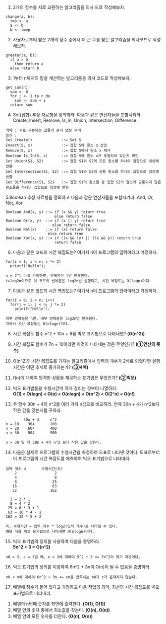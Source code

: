 1. 2개의 정수를 서로 교환하는 알고리즘을 의사 드로 작성해보자.
```
change(a, b):
  tmp <- a
  a <- b
  b <- tmep
```

2. 사용자로부터 받은 2개의 정수 중에서 더 큰 수를 찾는 알고리즘을 의사코드로 작성해보자.
```
greater(a, b):
  if a > b 
    then return a
  else return b
```

3. 1부터 n까지의 합을 계산하는 알고리즘을 의사 코드로 작성해보자.
```
get_sum(n):
  sum <- 0
  for i <- 1 to n do
    sum <- sum + i
  return sum
```

4. Set(집합) 추상 자료형을 정의하라. 다음과 같은 연산자들을 포함시켜라.<br>
Create, Insert, Remove, Is_In, Union, Intersection, Difference
```
객체 : 서로 구분되는 값들의 순서 없는 무리
함수 : 
Set Create()             ::= Set S
Insert(S, x)             ::= 집합 S에 원소 x 삽입
Remove(S, x)             ::= 집합 S에서 원소 x 제거
Boolean Is_In(S, x)      ::= 집합 S에 원소 x가 포함되어 있는지 확인
Set Union(S1, S2)        ::= 집합 S1과 S2의 모든 원소를 하나의 집합으로 생성해 반환
Set Intersection(S1, S2) ::= 집합 S1과 S2의 공통 원소를 하나의 집합으로 생성해 반환
Set Difference(S1, S2)   ::= 집합 S1의 원소들 중 집합 S2의 원소와 공통되지 않은 원소들을 하나의 집합으로 생성해 반환
```

5.Boolean 추상 자료형을 정의하고 다음과 같은 연산자들을 포함시켜라.
And, Or, Not, Xor
```
Boolean And(x, y) ::= if (x && y) return true
                      else return false
Boolean Or(x, y)  ::= if (x || y) return true
                     else return false
Boolean Not(x)    ::= if (x) return false
                   else return true
Boolean Xor(x, y) ::= if ((x && !y) || (!x && y)) return true
                      return false
```

6. 다음과 같은 코드의 시간 복잡도는? 여기서 n이 프로그램의 입력이라고 가정하자.
```
for(i = 1; i < n; i *= 2)
  printf("Hello");
```
```
n = 2^t 라고 가정하면, 반복문은 t번 반복된다.
t=log2n이므로 이 코드의 반복문은 log2n번 실행되고, 시간 복잡도는 O(logn)이다.
```

7. 다음과 같은 코드의 시간 복잡도는? 여기서 n이 프로그램의 입력이라고 가정하자.
```
for(i = 0; i < n; i++)
  for(j = 1; j < n; j *= 2)
    printf("Hello");
```
```
외부 반복문은 n번, 내부 반복문은 log2n번 반복된다.
따라서 시간 복잡도는 O(nlogn)이다.
```

8. 시간 복잡도 함수 n^2 + 10n + 8을 빅오 표기법으로 나타내면? **(O(n^2))**

9. 시간 복잡도 함수가 7n + 10이라면 이것이 나타내는 것은 무엇인가? **(①연산의 횟수)**

10. O(n^2)의 시간 복잡도를 가지는 알고리즘에서 입력의 개수가 2배로 되었다면 실행시간은 어떤 추세로 증가하는가? **(③4배)**

11. f(n)에 대하여 엄격한 상황을 제공하는 표기법은 무엇인가? **(②빅오)**

12. 빅오 표기법들을 수행시간이 적게 걸리는 것부터 나열하라.<br>
**O(1) < O(logn) < O(n) < O(nlogn) < O(n^2) < O(2^n) < O(n!)**

13. 두 함수 30n + 4와 n^2를 여러 가지 n값으로 비교하라. 언제 30n + 4가 n^2보다 작은 값을 갖는지를 구하라.
```
        30n + 4     n^2
n = 10    304       100
n = 20    604       400
n = 30    904       900

n > 30 일 때 30n + 4가 n^2 보다 작은 값을 갖는다.
```

14. 다음은 실제로 프로그램의 수행시간을 측정하여 도표로 나타낸 것이다. 도표로부터 이 프로그램의 시간 복잡도를 예측하여 빅오 표기법으로 나타내라.
```
입력 개수 n       수행시간(초)
    2                 2
    4                 8
    8                25
   16                63
   32               162
```
```
  2 = 2 * 1
  8 = 4 * 2
 25 = 8 * 3 + 1
 63 = 16 * 4 - 1
162 = 32 * 5 + 2

즉, 수행시간 = 입력 개수 * log2(입력 개수)로 나타낼 수 있다.
해당 식을 빅오 표기법으로 나타내면 O(nlogn)이다.
```

15. 빅오 표기법의 정의를 사용하여 다음을 증명하라. <br>
**5n^2 + 3 = O(n^2)**
```
n0 = 3, c = 7일 때, n > 3에 대하여 5^2 + 3 <= 7n^2이 되기 때문이다.
```

16. 빅오 표기법의 정의를 이용하여 6n^2 + 3n이 O(n)이 될 수 없음을 증명하라.
```
n0 < n에 대하여 6n^2 + 3n <= cn을 만족하는 n0과 c가 존재하지 않는다.
```

17. 배열에 정수가 들어 있다고 가정하고 다음 작업의 최악, 최선의 시간 복잡도를 빅오 표기법으로 나타내라.<br>
1) 배열의 n번째 숫자를 화면에 출력한다. **(O(1), O(1))**
2) 배열 안의 숫자 중에서 최소값을 찾는다. **(O(n), O(n))**
3) 배열 안의 모든 숫자를 더한다. **(O(n), O(n))**
